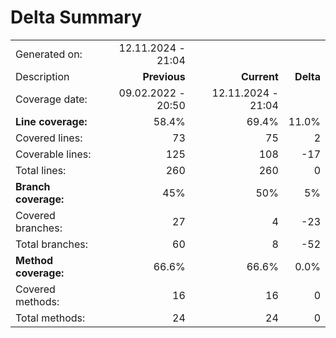# Delta Summary
|||||
|:---|---:|---:|---:|
| Generated on: | 12.11.2024 - 21:04 | | |
| Description | **Previous** | **Current** | **Delta** |
| Coverage date: | 09.02.2022 - 20:50 | 12.11.2024 - 21:04 | |
| **Line coverage:** | 58.4% | 69.4% | 11.0% |
| Covered lines: | 73 | 75 | 2 |
| Coverable lines: | 125 | 108 | -17 |
| Total lines: | 260 | 260 | 0 |
| **Branch coverage:** | 45% | 50% | 5% |
| Covered branches: | 27 | 4 | -23 |
| Total branches: | 60 | 8 | -52 |
| **Method coverage:** | 66.6% | 66.6% | 0.0% |
| Covered methods: | 16 | 16 | 0 |
| Total methods: | 24 | 24 | 0 |
